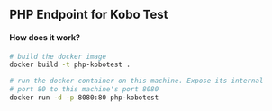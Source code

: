 ## PHP Endpoint for Kobo Test


#### How does it work?

```bash
# build the docker image
docker build -t php-kobotest .

# run the docker container on this machine. Expose its internal
# port 80 to this machine's port 8080
docker run -d -p 8080:80 php-kobotest
```

